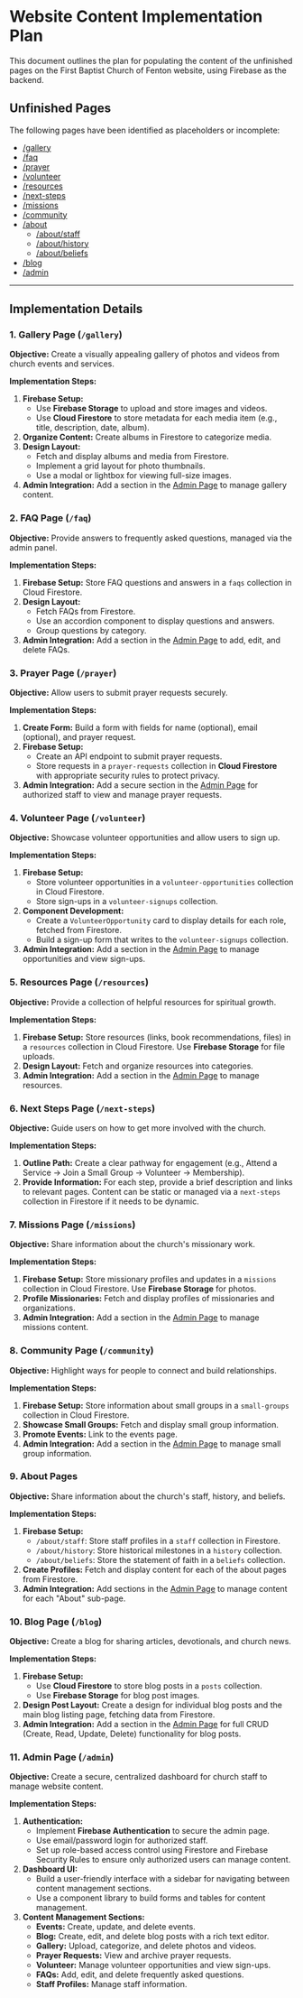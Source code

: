 # Website Content Implementation Plan

This document outlines the plan for populating the content of the unfinished pages on the First Baptist Church of Fenton website, using Firebase as the backend.

## Unfinished Pages

The following pages have been identified as placeholders or incomplete:

- [/gallery](#gallery)
- [/faq](#faq)
- [/prayer](#prayer)
- [/volunteer](#volunteer)
- [/resources](#resources)
- [/next-steps](#next-steps)
- [/missions](#missions)
- [/community](#community)
- [/about](#about)
  - [/about/staff](#staff)
  - [/about/history](#history)
  - [/about/beliefs](#beliefs)
- [/blog](#blog)
- [/admin](#admin)

---

## Implementation Details

### <a name="gallery"></a> 1. Gallery Page (`/gallery`)

**Objective:** Create a visually appealing gallery of photos and videos from church events and services.

**Implementation Steps:**

1.  **Firebase Setup:**
    *   Use **Firebase Storage** to upload and store images and videos.
    *   Use **Cloud Firestore** to store metadata for each media item (e.g., title, description, date, album).
2.  **Organize Content:** Create albums in Firestore to categorize media.
3.  **Design Layout:**
    *   Fetch and display albums and media from Firestore.
    *   Implement a grid layout for photo thumbnails.
    *   Use a modal or lightbox for viewing full-size images.
4.  **Admin Integration:** Add a section in the [Admin Page](#admin) to manage gallery content.

### <a name="faq"></a> 2. FAQ Page (`/faq`)

**Objective:** Provide answers to frequently asked questions, managed via the admin panel.

**Implementation Steps:**

1.  **Firebase Setup:** Store FAQ questions and answers in a `faqs` collection in Cloud Firestore.
2.  **Design Layout:**
    *   Fetch FAQs from Firestore.
    *   Use an accordion component to display questions and answers.
    *   Group questions by category.
3.  **Admin Integration:** Add a section in the [Admin Page](#admin) to add, edit, and delete FAQs.

### <a name="prayer"></a> 3. Prayer Page (`/prayer`)

**Objective:** Allow users to submit prayer requests securely.

**Implementation Steps:**

1.  **Create Form:** Build a form with fields for name (optional), email (optional), and prayer request.
2.  **Firebase Setup:**
    *   Create an API endpoint to submit prayer requests.
    *   Store requests in a `prayer-requests` collection in **Cloud Firestore** with appropriate security rules to protect privacy.
3.  **Admin Integration:** Add a secure section in the [Admin Page](#admin) for authorized staff to view and manage prayer requests.

### <a name="volunteer"></a> 4. Volunteer Page (`/volunteer`)

**Objective:** Showcase volunteer opportunities and allow users to sign up.

**Implementation Steps:**

1.  **Firebase Setup:**
    *   Store volunteer opportunities in a `volunteer-opportunities` collection in Cloud Firestore.
    *   Store sign-ups in a `volunteer-signups` collection.
2.  **Component Development:**
    *   Create a `VolunteerOpportunity` card to display details for each role, fetched from Firestore.
    *   Build a sign-up form that writes to the `volunteer-signups` collection.
3.  **Admin Integration:** Add a section in the [Admin Page](#admin) to manage opportunities and view sign-ups.

### <a name="resources"></a> 5. Resources Page (`/resources`)

**Objective:** Provide a collection of helpful resources for spiritual growth.

**Implementation Steps:**

1.  **Firebase Setup:** Store resources (links, book recommendations, files) in a `resources` collection in Cloud Firestore. Use **Firebase Storage** for file uploads.
2.  **Design Layout:** Fetch and organize resources into categories.
3.  **Admin Integration:** Add a section in the [Admin Page](#admin) to manage resources.

### <a name="next-steps"></a> 6. Next Steps Page (`/next-steps`)

**Objective:** Guide users on how to get more involved with the church.

**Implementation Steps:**

1.  **Outline Path:** Create a clear pathway for engagement (e.g., Attend a Service -> Join a Small Group -> Volunteer -> Membership).
2.  **Provide Information:** For each step, provide a brief description and links to relevant pages. Content can be static or managed via a `next-steps` collection in Firestore if it needs to be dynamic.

### <a name="missions"></a> 7. Missions Page (`/missions`)

**Objective:** Share information about the church's missionary work.

**Implementation Steps:**

1.  **Firebase Setup:** Store missionary profiles and updates in a `missions` collection in Cloud Firestore. Use **Firebase Storage** for photos.
2.  **Profile Missionaries:** Fetch and display profiles of missionaries and organizations.
3.  **Admin Integration:** Add a section in the [Admin Page](#admin) to manage missions content.

### <a name="community"></a> 8. Community Page (`/community`)

**Objective:** Highlight ways for people to connect and build relationships.

**Implementation Steps:**

1.  **Firebase Setup:** Store information about small groups in a `small-groups` collection in Cloud Firestore.
2.  **Showcase Small Groups:** Fetch and display small group information.
3.  **Promote Events:** Link to the events page.
4.  **Admin Integration:** Add a section in the [Admin Page](#admin) to manage small group information.

### <a name="about"></a> 9. About Pages

**Objective:** Share information about the church's staff, history, and beliefs.

**Implementation Steps:**

1.  **Firebase Setup:**
    *   `/about/staff`: Store staff profiles in a `staff` collection in Firestore.
    *   `/about/history`: Store historical milestones in a `history` collection.
    *   `/about/beliefs`: Store the statement of faith in a `beliefs` collection.
2.  **Create Profiles:** Fetch and display content for each of the about pages from Firestore.
3.  **Admin Integration:** Add sections in the [Admin Page](#admin) to manage content for each "About" sub-page.

### <a name="blog"></a> 10. Blog Page (`/blog`)

**Objective:** Create a blog for sharing articles, devotionals, and church news.

**Implementation Steps:**

1.  **Firebase Setup:**
    *   Use **Cloud Firestore** to store blog posts in a `posts` collection.
    *   Use **Firebase Storage** for blog post images.
2.  **Design Post Layout:** Create a design for individual blog posts and the main blog listing page, fetching data from Firestore.
3.  **Admin Integration:** Add a section in the [Admin Page](#admin) for full CRUD (Create, Read, Update, Delete) functionality for blog posts.

### <a name="admin"></a> 11. Admin Page (`/admin`)

**Objective:** Create a secure, centralized dashboard for church staff to manage website content.

**Implementation Steps:**

1.  **Authentication:**
    *   Implement **Firebase Authentication** to secure the admin page.
    *   Use email/password login for authorized staff.
    *   Set up role-based access control using Firestore and Firebase Security Rules to ensure only authorized users can manage content.
2.  **Dashboard UI:**
    *   Build a user-friendly interface with a sidebar for navigating between content management sections.
    *   Use a component library to build forms and tables for content management.
3.  **Content Management Sections:**
    *   **Events:** Create, update, and delete events.
    *   **Blog:** Create, edit, and delete blog posts with a rich text editor.
    *   **Gallery:** Upload, categorize, and delete photos and videos.
    *   **Prayer Requests:** View and archive prayer requests.
    *   **Volunteer:** Manage volunteer opportunities and view sign-ups.
    *   **FAQs:** Add, edit, and delete frequently asked questions.
    *   **Staff Profiles:** Manage staff information. 